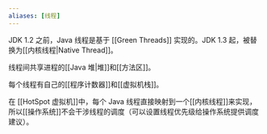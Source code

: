 ```yaml
---
aliases: [线程]
---
```


JDK 1.2 之前，Java 线程是基于 [[Green Threads]] 实现的。JDK 1.3 起，被替换为[[内核线程|Native Thread]]。

线程间共享进程的[[Java 堆|堆]]和[[方法区]]。

每个线程有自己的[[程序计数器]]和[[虚拟机栈]]。

在 [[HotSpot 虚拟机]]中，每个 Java 线程直接映射到一个[[内核线程]]来实现，所以[[操作系统]]不会干涉线程的调度（可以设置线程优先级给操作系统提供调度建议）。
